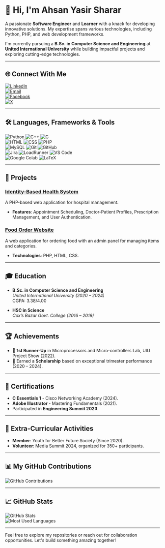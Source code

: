 # 👋 Hi, I'm Ahsan Yasir Sharar  

A passionate **Software Engineer** and **Learner** with a knack for developing innovative solutions. My expertise spans various technologies, including Python, PHP, and web development frameworks.  

I'm currently pursuing a **B.Sc. in Computer Science and Engineering** at **United International University** while building impactful projects and exploring cutting-edge technologies.  

---


## 🌐 Connect With Me  
[![LinkedIn](https://img.shields.io/badge/LinkedIn-0077B5?logo=linkedin&logoColor=white)](https://www.linkedin.com/in/ays19/)   
[![Email](https://img.shields.io/badge/Email-sahsanyasir@gmail.com-red)](mailto:sahsanyasir@gmail.com)  
[![Facebook](https://img.shields.io/badge/Facebook-1877F2?logo=facebook&logoColor=white)](https://www.facebook.com/sharar19)  
[![X](https://img.shields.io/badge/X-1DA1F2?logo=x&logoColor=white)](https://x.com/AYSharar19)  

---

## 🛠️ Languages, Frameworks & Tools  

![Python](https://img.shields.io/badge/Python-3776AB?style=for-the-badge&logo=python&logoColor=white)  ![C++](https://img.shields.io/badge/C++-00599C?style=for-the-badge&logo=cplusplus&logoColor=white)  ![C](https://img.shields.io/badge/C-A8B9CC?style=for-the-badge&logo=c&logoColor=white)  
![HTML](https://img.shields.io/badge/HTML-E34F26?style=for-the-badge&logo=html5&logoColor=white)  ![CSS](https://img.shields.io/badge/CSS-1572B6?style=for-the-badge&logo=css3&logoColor=white)  ![PHP](https://img.shields.io/badge/PHP-777BB4?style=for-the-badge&logo=php&logoColor=white)  
![MySQL](https://img.shields.io/badge/MySQL-4479A1?style=for-the-badge&logo=mysql&logoColor=white)  ![Git](https://img.shields.io/badge/Git-F05032?style=for-the-badge&logo=git&logoColor=white)  ![GitHub](https://img.shields.io/badge/GitHub-181717?style=for-the-badge&logo=github&logoColor=white)  
![Jira](https://img.shields.io/badge/Jira-0052CC?style=for-the-badge&logo=jira&logoColor=white)  ![LoadRunner](https://img.shields.io/badge/LoadRunner-005EB8?style=for-the-badge&logoColor=white)  ![VS Code](https://img.shields.io/badge/VS%20Code-007ACC?style=for-the-badge&logo=visualstudiocode&logoColor=white)  
![Google Colab](https://img.shields.io/badge/Google%20Colab-F9AB00?style=for-the-badge&logo=googlecolab&logoColor=white)  ![LaTeX](https://img.shields.io/badge/LaTeX-008080?style=for-the-badge&logo=latex&logoColor=white)  


---

## 🚀 Projects  

### **[Identity-Based Health System](https://github.com/ays19/Identity-based-health-system)**  
A PHP-based web application for hospital management.  
- **Features**: Appointment Scheduling, Doctor-Patient Profiles, Prescription Management, and User Authentication.  

### **[Food Order Website](https://github.com/ays19/Food_order)**  
A web application for ordering food with an admin panel for managing items and categories.  
- **Technologies**: PHP, HTML, CSS.  

---

## 🎓 Education  

- **B.Sc. in Computer Science and Engineering**  
  *United International University (2020 – 2024)*  
  CGPA: 3.38/4.00  

- **HSC in Science**  
  *Cox’s Bazar Govt. College (2016 – 2019)*  

---

## 🏆 Achievements  

- 🥈 **1st Runner-Up** in Microprocessors and Micro-controllers Lab, UIU Project Show (2022).  
- 📜 Earned a **Scholarship** based on exceptional trimester performance (2020 – 2024).  

---

## 📜 Certifications  

- **C Essentials 1** - Cisco Networking Academy (2024).  
- **Adobe Illustrator** - Mastering Fundamentals (2021).  
- Participated in **Engineering Summit 2023**.  

---

## 🌱 Extra-Curricular Activities  

- **Member**: Youth for Better Future Society (Since 2020).  
- **Volunteer**: Media Summit 2024, organized for 350+ participants.  

---

## 📊 My GitHub Contributions  
![GitHub Contributions](https://github-readme-streak-stats.herokuapp.com/?user=ays19&theme=radical&hide_border=true)  

---

## 📈 GitHub Stats  
![GitHub Stats](https://github-readme-stats.vercel.app/api?username=ays19&show_icons=true&theme=radical)  
![Most Used Languages](https://github-readme-stats.vercel.app/api/top-langs/?username=ays19&layout=compact&theme=radical)  

---

Feel free to explore my repositories or reach out for collaboration opportunities. Let's build something amazing together!  
